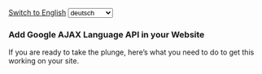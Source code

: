 <html>
<head>
<script type="text/javascript"
        src="http://www.google.com/jsapi"></script>
<script type="text/javascript">

 // Initialize version 1.0 of Google AJAX API
 google.load("language", "1");

 function translate(lang) {
   var source = document.getElementById("article").innerHTML;
   var len = content.length;

   // Google Language API accepts 500 characters per request
   var words = 500;

   // This is for English pages, you can change the
   // sourcelang variable for other languages
   var sourcelang = "en";
   document.getElementById("translation").innerHTML = "";

   for(i=0; i<=(len/words); i++) {
     google.language.translate (source.substr(i*words, words),
                 "en", lang, function (result) {
     if (!result.error) {
     document.getElementById("translation").innerHTML
           = document.getElementById("translation").innerHTML
           + result.translation;
    } }); }

  // Hide the text written in the original language
  document.getElementById("article").style.display = 'none';
  return false;
 }

 // Switch to the original language

 function original() {
  document.getElementById("translation").style.display='none';
  document.getElementById("article").style.display = 'block';
  return false;
 }
</script>
</head>
<body>
<a href="#" onclick="original();">Switch to English</a>
<select onchange="translate(this.options[this.selectedIndex].value);">
 <option value="de">deutsch</option> <option value="pt">português</option>
 <option value="fr">français</option> <option value="ja">日本語</option>
 <option value="ar">عَرَبيْ</option> <option value="it">italiano</option>
 <option value="ru">pусский</option> <option value="po">polski</option>
 <option value="zh-CN">中文</option> <option value="es">español</option>
 <option value="ko">한국어</option> <option value="nl">nederlands</option>
 <option value="hi">हिन्दी </option> <option value="el">Ελληνική</option>
 <option value="ro">română</option>
</select>
<div id="translation">
<div id="article">
<h3>Add Google AJAX Language API in your Website</h3>
<p>If you are ready to take the plunge, here’s what you need to do to get this working on your site.</p>
</div>
</div>
</body>
</html>

